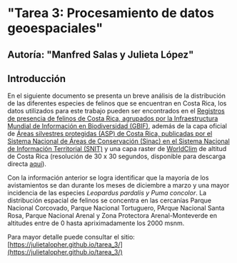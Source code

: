 
# "Tarea 3: Procesamiento de datos geoespaciales"
## Autoría: "Manfred Salas y Julieta López"

## Introducción

En el siguiente documento se presenta un breve análisis de la distribución de las diferentes especies de felinos que se encuentran en Costa Rica, los datos utilizados para este trabajo pueden ser encontrados en el [Registros de presencia de felinos de Costa Rica, agrupados por la Infraestructura Mundial de Información en Biodiversidad (GBIF)](https://doi.org/10.15468/dl.dwpgps), además de la capa oficial de [Áreas silvestres protegidas (ASP) de Costa Rica, publicadas por el Sistema Nacional de Áreas de Conservación (Sinac) en el Sistema Nacional de Información Territorial (SNIT)](https://www.snitcr.go.cr/ico_servicios_ogc_info?k=bm9kbzo6NDA=&nombre=SINAC) y una capa raster de [WorldClim](https://www.worldclim.org/) de altitud de Costa Rica (resolución de 30 x 30 segundos, disponible para descarga directa [aquí](https://github.com/pf0953-programacionr/2022-ii/blob/main/datos/worldclim/altitud.tif)).

Con la información anterior se logra identificar que la mayoría de los avistamientos se dan durante los meses de  diciembre a marzo y una mayor incidencia de las especies *Leopardus pardalis y Puma concolor*. La  distribución espacial de felinos se concentra en las cercanías Parque Nacional Corcovado, Parque Nacional Tortuguero, PArque Nacional Santa Rosa, Parque Nacional Arenal y Zona Protectora Arenal-Monteverde en altitudes entre de 0 hasta apriximadamente los 2000 msnm.

Para mayor detalle puede consultar el sitio: [https://julietalopher.github.io/tarea_3/](https://julietalopher.github.io/tarea_3/)
